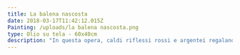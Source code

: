 ```yaml
---
title: La balena nascosta
date: 2018-03-17T11:42:12.015Z
Painting: /uploads/la balena nascosta.png
type: Olio su tela - 60x40cm
description: "In questa opera, caldi riflessi rossi e argentei regalano l'immagine della fredda quiete svedese, rocce  lisce come balene affiorano dalle acque in disgelo.\r\n\r\nIl timido faro di Stangholmen Lysekil è in simbiosi con la natura che lo circonda, con le sue tinte calde regala riflessi ramati.\r\n\r\nIl quadro è dotato di cornice bianca in legno.\r\n"
---
```


